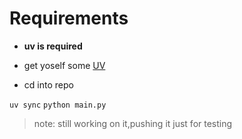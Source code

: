 
# Requirements

- **uv is required**

- get yoself some [UV](https://github.com/astral-sh/uv)
- cd into repo

```uv sync```
```python main.py```

> note: still working on it,pushing it just for testing
